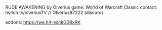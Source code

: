 RUDE AWAKENING by Olverius
game: World of Warcraft Classic
contact: twitch.tv/olveriusTV // Olverius#7222 (discord)

addons: https://we.tl/t-exnkG0BxRK

